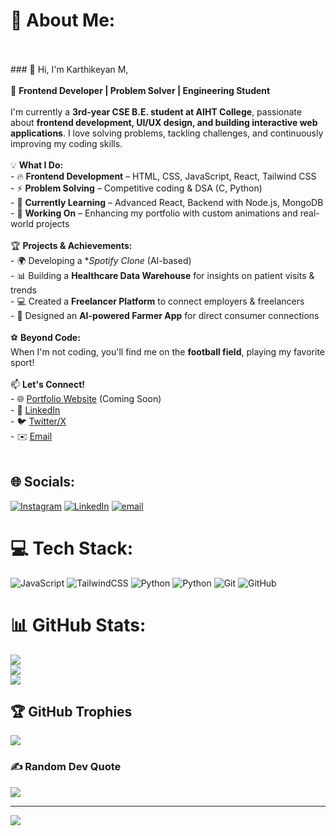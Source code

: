# 💫 About Me:
<br><br>### 👋 Hi, I'm Karthikeyan M, <br><br>🚀 **Frontend Developer | Problem Solver | Engineering Student**  <br><br>I'm currently a **3rd-year CSE B.E. student at AIHT College**, passionate about **frontend development, UI/UX design, and building interactive web applications**. I love solving problems, tackling challenges, and continuously improving my coding skills.  <br><br>💡 **What I Do:**  <br>- 🔥 **Frontend Development** – HTML, CSS, JavaScript, React, Tailwind CSS  <br>- ⚡ **Problem Solving** – Competitive coding & DSA (C, Python)  <br>- 🌱 **Currently Learning** – Advanced React, Backend with Node.js, MongoDB  <br>- 🎯 **Working On** – Enhancing my portfolio with custom animations and real-world projects  <br><br>🏆 **Projects & Achievements:**  <br>- 🌍 Developing a **Spotify Clone* (AI-based)  <br>- 📊 Building a **Healthcare Data Warehouse** for insights on patient visits & trends  <br>- 💻 Created a **Freelancer Platform** to connect employers & freelancers  <br>- 🚜 Designed an **AI-powered Farmer App** for direct consumer connections  <br><br>⚽ **Beyond Code:**  <br>When I'm not coding, you'll find me on the **football field**, playing my favorite sport!  <br><br>📫 **Let's Connect!**  <br>- 🌐 [Portfolio Website](#) (Coming Soon)  <br>- 💼 [LinkedIn](#)  <br>- 🐦 [Twitter/X](#)  <br>- ✉️ [Email](#)  <br><br>


## 🌐 Socials:
[![Instagram](https://img.shields.io/badge/Instagram-%23E4405F.svg?logo=Instagram&logoColor=white)](https://instagram.com/https://www.instagram.com/_alpha_kx_?igsh=d2VsZnB4eml3YTd4) [![LinkedIn](https://img.shields.io/badge/LinkedIn-%230077B5.svg?logo=linkedin&logoColor=white)](https://linkedin.com/in/https://www.linkedin.com/in/karthikeyan-m-8995782b0?utm_source=share&utm_campaign=share_via&utm_content=profile&utm_medium=android_app) [![email](https://img.shields.io/badge/Email-D14836?logo=gmail&logoColor=white)](mailto:karthideva093@gmail.com) 

# 💻 Tech Stack:
![JavaScript](https://img.shields.io/badge/javascript-%23323330.svg?style=for-the-badge&logo=javascript&logoColor=%23F7DF1E) ![TailwindCSS](https://img.shields.io/badge/tailwindcss-%2338B2AC.svg?style=for-the-badge&logo=tailwind-css&logoColor=white) ![Python](https://img.shields.io/badge/python-3670A0?style=for-the-badge&logo=python&logoColor=ffdd54) ![Python](https://img.shields.io/badge/python-3670A0?style=for-the-badge&logo=python&logoColor=ffdd54) ![Git](https://img.shields.io/badge/git-%23F05033.svg?style=for-the-badge&logo=git&logoColor=white) ![GitHub](https://img.shields.io/badge/github-%23121011.svg?style=for-the-badge&logo=github&logoColor=white)
# 📊 GitHub Stats:
![](https://github-readme-stats.vercel.app/api?username=karthikeyan,uthukumaran&theme=dark&hide_border=false&include_all_commits=false&count_private=false)<br/>
![](https://nirzak-streak-stats.vercel.app/?user=karthikeyan,uthukumaran&theme=dark&hide_border=false)<br/>
![](https://github-readme-stats.vercel.app/api/top-langs/?username=karthikeyan,uthukumaran&theme=dark&hide_border=false&include_all_commits=false&count_private=false&layout=compact)

## 🏆 GitHub Trophies
![](https://github-profile-trophy.vercel.app/?username=karthikeyan,uthukumaran&theme=radical&no-frame=false&no-bg=true&margin-w=4)

### ✍️ Random Dev Quote
![](https://quotes-github-readme.vercel.app/api?type=horizontal&theme=radical)

---
[![](https://visitcount.itsvg.in/api?id=karthikeyan,uthukumaran&icon=0&color=0)](https://visitcount.itsvg.in)

<!-- Proudly created with GPRM ( https://gprm.itsvg.in ) -->
